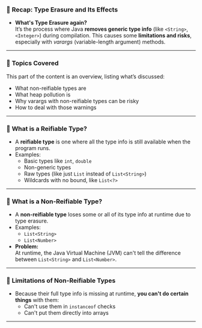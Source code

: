 ### 🔹 **Recap: Type Erasure and Its Effects**

- **What's Type Erasure again?**  
  It’s the process where Java **removes generic type info** (like `<String>`, `<Integer>`) during compilation. This causes some **limitations and risks**, especially with *varargs* (variable-length argument) methods.

---

### 🔹 **Topics Covered**

This part of the content is an overview, listing what’s discussed:
- What non-reifiable types are  
- What heap pollution is  
- Why varargs with non-reifiable types can be risky  
- How to deal with those warnings

---

### 🔹 **What is a Reifiable Type?**

- A **reifiable type** is one where all the type info is still available when the program runs.
- Examples:  
  - Basic types like `int`, `double`  
  - Non-generic types  
  - Raw types (like just `List` instead of `List<String>`)  
  - Wildcards with no bound, like `List<?>`

---

### 🔹 **What is a Non-Reifiable Type?**

- A **non-reifiable type** loses some or all of its type info at runtime due to type erasure.
- Examples:  
  - `List<String>`  
  - `List<Number>`  
- **Problem:**  
  At runtime, the Java Virtual Machine (JVM) can't tell the difference between `List<String>` and `List<Number>`.

---

### 🔹 **Limitations of Non-Reifiable Types**

- Because their full type info is missing at runtime, **you can't do certain things** with them:
  - Can't use them in `instanceof` checks  
  - Can't put them directly into arrays

---
